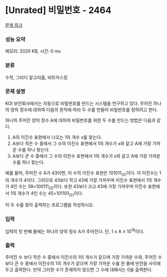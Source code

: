 # [Unrated] 비밀번호 - 2464 

[문제 링크](https://www.acmicpc.net/problem/2464) 

### 성능 요약

메모리: 2020 KB, 시간: 0 ms

### 분류

수학, 그리디 알고리즘, 비트마스킹

### 문제 설명

<p>KOI 보안회사에서는 자동으로 비밀번호를 만드는 시스템을 연구하고 있다. 주어진 하나의 양의 정수에 대하여 다음의 원칙에 따라 두 수를 만들어 비밀번호를 정하려고 한다.</p>

<p>하나의 주어진 양의 정수 A에 대하여 비밀번호를 위한 두 수를 만드는 방법은 다음과 같다.</p>

<ol>
	<li>A의 이진수 표현에서 나오는 1의 개수 x를 찾는다. </li>
	<li>A보다 작은 수 중에서 그 수의 이진수 표현에서 1의 개수가 x와 같고 A에 가장 가까운 수를 하나 찾는다. </li>
	<li>A보다 큰 수 중에서 그 수의 이진수 표현에서 1의 개수가 x와 같고 A에 가장 가까운 수를 하나 찾는다. </li>
</ol>

<p>예를 들어, 주어진 수 A가 43이면, 이 수의 이진수 표현은 101011<sub>(2)</sub>이다. 이 이진수는 1의 개수가 4이다. 그러므로 43보다 작고 43에 가장 가까우며 이진수 표현에서 1의 개수가 4인 수는 39=100111<sub>(2)</sub>이다. 또한  43보다 크고 43에 가장 가까우며 이진수 표현에서 1의 개수가 4인 수는 45=101101<sub>(2)</sub>이다.</p>

<p>이 두 수를 찾아 출력하는 프로그램을 작성하시오.</p>

### 입력 

 <p>입력의 첫 번째 줄에는 하나의 양의 정수 A가 주어진다. 단, 1 ≤ A ≤ 10<sup>18</sup>이다.</p>

### 출력 

 <p>주어진 수 보다 작은 수 중에서 이진수의 1의 개수가 같으며 가장 가까운 수와, 주어진 수 보다 큰 수 중에서 이진수의 1의 개수가 같으며 가장 가까운 수를 한 줄에 빈칸을 사이에 두고 출력한다. 만약 그러한 수가 존재하지 않으면 그 수에 대해서는 0을 출력한다.</p>

